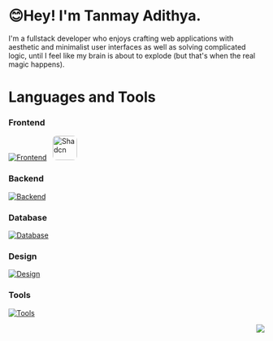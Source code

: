 <h1>😊Hey! I'm Tanmay Adithya.</h1>

I'm a fullstack developer who enjoys crafting web applications with aesthetic and minimalist user interfaces as well as solving complicated logic, until I feel like my brain is about to explode (but that's when the real magic happens).


# Languages and Tools

### Frontend

[![Frontend](https://skillicons.dev/icons?i=html,css,scss,bootstrap,js,ts,react,redux,tailwind,astro,next)](https://skillicons.dev)
<img href="https://ui.shadcn.com/" width="48" style="border: 0; border-radius: 8px; margin-left: 8px" src="https://i.postimg.cc/yxcWQsB6/shadcn-modified-1.png" alt="Shadcn" />

### Backend

[![Backend](https://skillicons.dev/icons?i=nodejs,express,postman)](https://skillicons.dev)

### Database

[![Database](https://skillicons.dev/icons?i=mongodb,redis,mysql,postgres,prisma)](https://skillicons.dev)

### Design

[![Design](https://skillicons.dev/icons?i=figma,ps)](https://skillicons.dev)

### Tools

[![Tools](https://skillicons.dev/icons?i=git,vscode,windows,ubuntu)](https://skillicons.dev)

<div align="right">
  
  [![](https://visitcount.itsvg.in/api?id=TanmayAdithya&label=Profile%20Views&color=12&icon=5&pretty=false)](https://visitcount.itsvg.in)
  
</div>
